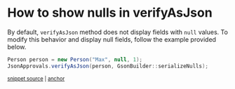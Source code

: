 <a id="top"></a>

# How to show nulls in verifyAsJson
<!-- toc -->
<!-- endToc -->

By default, `verifyAsJson`  method does not display fields with `null` values.
To modify this behavior and display null fields, 
follow the example provided below.

<!-- snippet: CustomGsonBuilderShowingNull -->
<a id='snippet-CustomGsonBuilderShowingNull'></a>
```java
Person person = new Person("Max", null, 1);
JsonApprovals.verifyAsJson(person, GsonBuilder::serializeNulls);
```
<sup><a href='/approvaltests-tests/src/test/java/org/approvaltests/JsonFormattingTest.java#L36-L39' title='Snippet source file'>snippet source</a> | <a href='#snippet-CustomGsonBuilderShowingNull' title='Start of snippet'>anchor</a></sup>
<!-- endSnippet -->
